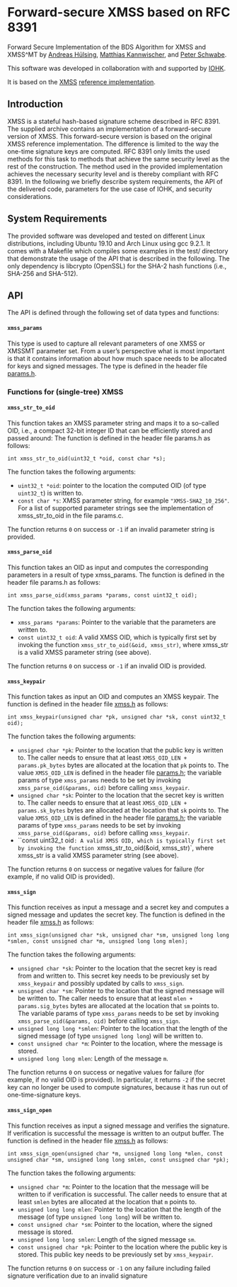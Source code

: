 # Forward-secure XMSS based on RFC 8391
Forward Secure Implementation of the BDS Algorithm for XMSS and XMSS^MT by [Andreas Hülsing](https://huelsing.net/), [Matthias Kannwischer](https://kannwischer.eu), and [Peter Schwabe](https://cryptojedi.org). 

This software was developed in collaboration with and supported by [IOHK](https://iohk.io). 

It is based on the [XMSS](https://tools.ietf.org/html/rfc8391) [reference implementation](https://github.com/XMSS/xmss-reference).

## Introduction
XMSS is a stateful hash-based signature scheme described in RFC 8391. The supplied archive
contains an implementation of a forward-secure version of XMSS. This forward-secure version is
based on the original XMSS reference implementation. The difference is limited to the way the
one-time signature keys are computed. RFC 8391 only limits the used methods for this task to
methods that achieve the same security level as the rest of the construction. The method used in
the provided implementation achieves the necessary security level and is thereby compliant with
RFC 8391.
In the following we briefly describe system requirements, the API of the delivered code, parameters for the use case of IOHK, and security considerations.

## System Requirements 
The provided software was developed and tested on different Linux distributions, including Ubuntu
19.10 and Arch Linux using gcc 9.2.1. It comes with a Makefile which compiles some examples in
the test/ directory that demonstrate the usage of the API that is described in the following.
The only dependency is libcrypto (OpenSSL) for the SHA-2 hash functions (i.e., SHA-256 and
SHA-512).

## API
The API is defined through the following set of data types and functions:

#### `xmss_params`

This type is used to capture all relevant parameters of one XMSS or XMSSMT parameter set.
From a user’s perspective what is most important is that it contains information about how much
space needs to be allocated for keys and signed messages. The type is defined in the header file
[params.h](./params.h).

### Functions for (single-tree) XMSS

#### `xmss_str_to_oid`
This function takes an XMSS parameter string and maps it to a so-called OID, i.e., a compact
32-bit integer ID that can be efficiently stored and passed around: The function is defined in the
header file params.h as follows:

`int xmss_str_to_oid(uint32_t *oid, const char *s);`

The function takes the following arguments:
- `uint32_t *oid`: pointer to the location the computed OID (of type `uint32_t`) is written to.
- `const char *s`: XMSS parameter string, for example `"XMSS-SHA2_10_256"`. For a list of supported parameter strings see the implementation of xmss_str_to_oid in the file params.c.

The function returns `0` on success or `-1` if an invalid parameter string is provided.

#### `xmss_parse_oid`
This function takes an OID as input and computes the corresponding parameters in a result of
type xmss_params. The function is defined in the header file params.h as follows:

`int xmss_parse_oid(xmss_params *params, const uint32_t oid);`

The function takes the following arguments:
 - `xmss_params *params`: Pointer to the variable that the parameters are written to.
 - `const uint32_t oid`: A valid XMSS OID, which is typically first set by invoking the function
`xmss_str_to_oid(&oid, xmss_str)`, where xmss_str is a valid XMSS parameter string
(see above).

The function returns `0` on success or `-1` if an invalid OID is provided.

#### `xmss_keypair`
This function takes as input an OID and computes an XMSS keypair. The function is defined in
the header file [xmss.h](./xmss.h) as follows:

`int xmss_keypair(unsigned char *pk, unsigned char *sk, const uint32_t oid);`

The function takes the following arguments:
 - `unsigned char *pk`: Pointer to the location that the public key is written to. The caller needs to
ensure that at least `XMSS_OID_LEN + params.pk_bytes` bytes are allocated at the location
that `pk` points to. The value `XMSS_OID_LEN` is defined in the header file [params.h](./params.h); the variable params of type `xmss_params` needs to be set by invoking `xmss_parse_oid(&params, oid)`
before calling `xmss_keypair`.
 - `unsigned char *sk`: Pointer to the location that the secret key is written to. The caller needs to
ensure that at least `XMSS_OID_LEN + params.sk_bytes` bytes are allocated at the location
that `sk` points to. The value `XMSS_OID_LEN` is defined in the header file [params.h](./params.h); the variable params of type `xmss_params` needs to be set by invoking `xmss_parse_oid(&params, oid)`
before calling `xmss_keypair`.
 - ``const uint32_t oid`: A valid XMSS OID, which is typically first set by invoking the function
`xmss_str_to_oid(&oid, xmss_str)`, where xmss_str is a valid XMSS parameter string
(see above).

The function returns `0` on success or negative values for failure (for example, if no valid OID is
provided).

#### `xmss_sign`
This function receives as input a message and a secret key and computes a signed message and
updates the secret key. The function is defined in the header file [xmss.h](./xmss.h) as follows:

`int xmss_sign(unsigned char *sk,
unsigned char *sm, unsigned long long *smlen,
const unsigned char *m, unsigned long long mlen);`

The function takes the following arguments:

 - `unsigned char *sk`: Pointer to the location that the secret key is read from and written to.
This secret key needs to be previously set by `xmss_keypair` and possibly updated by calls
to `xmss_sign`.
 - `unsigned char *sm`: Pointer to the location that the signed message will be written to. The
caller needs to ensure that at least `mlen + params.sig_bytes` bytes are allocated at the
location that `sm` points to. The variable params of type `xmss_params` needs to be set by
invoking `xmss_parse_oid(&params, oid)` before calling `xmss_sign`.
 - `unsigned long long *smlen`: Pointer to the location that the length of the signed message (of
type `unsigned long long`) will be written to.
 - `const unsigned char *m`: Pointer to the location, where the message is stored.
 - `unsigned long long mlen`: Length of the message `m`.
 
The function returns `0` on success or negative values for failure (for example, if no valid OID
is provided). In particular, it returns `-2` if the secret key can no longer be used to compute
signatures, because it has run out of one-time-signature keys.

#### `xmss_sign_open`

This function receives as input a signed message and verifies the signature. If verification is
successful the message is written to an output buffer. The function is defined in the header file
[xmss.h](./xmss.h) as follows:

`int xmss_sign_open(unsigned char *m, unsigned long long *mlen,
const unsigned char *sm, unsigned long long smlen,
const unsigned char *pk);` 

The function takes the following arguments:

 - `unsigned char *m`: Pointer to the location that the message will be written to if verification is
successful. The caller needs to ensure that at least `smlen` bytes are allocated at the location
that `m` points to.
 - `unsigned long long mlen`: Pointer to the location that the length of the message (of type
`unsigned long long`) will be written to.
 - `const unsigned char *sm`: Pointer to the location, where the signed message is stored.
 - `unsigned long long smlen`: Length of the signed message `sm`.
 - `const unsigned char *pk`: Pointer to the location where the public key is stored. This public
key needs to be previously set by `xmss_keypair`.

The function returns `0` on success or `-1` on any failure including failed signature verification due
to an invalid signature


